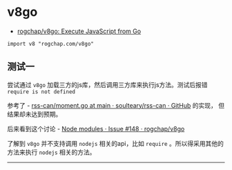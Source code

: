 # v8go

- [rogchap/v8go: Execute JavaScript from Go](https://github.com/rogchap/v8go) 


```
import v8 "rogchap.com/v8go"
```

## 测试一

尝试通过 `v8go` 加载三方的js库，然后调用三方库来执行js方法。测试后报错 `require is not defined`

参考了 - [rss-can/moment.go at main · soulteary/rss-can · GitHub](https://github.com/soulteary/rss-can/blob/main/internal/jssdk/moment.go)  的实现，
但结果却未达到预期。

后来看到这个讨论 - [Node modules · Issue #148 · rogchap/v8go](https://github.com/rogchap/v8go/issues/148) 

了解到 `v8go` 并不支持调用 `nodejs` 相关的api，比如 `require` 。所以得采用其他的方法来执行 `nodejs` 相关的方法。

----

